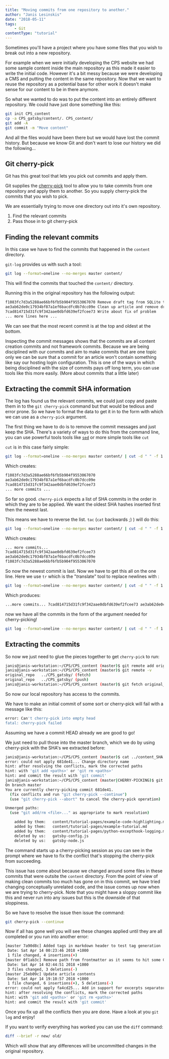 ```yaml
---
title: "Moving commits from one repository to another."
author: "Janis Lesinskis"
date: "2018-05-11"
tags:
    - Git
contentType: "tutorial"
---
```


Sometimes you'll have a project where you have some files that you wish to break out into a new repository.

For example when we were initially developing the CPS website we had some sample content inside the main repository as this made it easier to write the initial code. However it's a bit messy because we were developing a CMS and putting the content in the same repository.
Now that we want to reuse the repository as a potential base for other work it doesn't make sense for our content to be in there anymore.

So what we wanted to do was to put the content into an entirely different repository. We could have just done something like this:

```sh
git init CPS_content
cp -a CPS_gatsby/content/. CPS_content/
git add -A
git commit -m "Move content"
```

And all the files would have been there but we would have lost the commit history. But because we know Git and don't want to lose our history we did the following...

## Git cherry-pick

Git has this great tool that lets you pick out commits and apply them.

Git supplies the [cherry-pick](http://git-scm.com/docs/git-cherry-pick) tool to allow you to take commits from one repository and apply them to another. So you supply cherry-pick the commits that you wish to pick.

We are essentially trying to move one directory out into it's own repository.

1. Find the relevant commits
2. Pass those in to git cherry-pick

## Finding the relevant commits

In this case we have to find the commits that happened in the `content` directory.

`git-log` provides us with such a tool:

```sh
git log --format=oneline --no-merges master content/
```

This will find the commits that touched the `content/` directory.

Running this in the original repository has the following output:

```sh
f1083fc7d3a5288ae66bf6fb5b904f9553067070 Remove draft tag from SQLite tutorial
ae3ab62de0c17934bf87a1ef6bacdfc0b7dcc09e Clean up article and remove draft tag
7cad814715d31fc9f342aae0dbfd639ef2fcee73 Write about fix of problem
... more lines here ...
```

We can see that the most recent commit is at the top and oldest at the bottom.

Inspecting the commit messages shows that the commits are all content creation commits and not framework commits. Because we are being disciplined with our commits and aim to make commits that are one topic only we can be sure that a commit for an article won't contain something like say our hosting login configuration. This is one of the ways in which being disciplined with the size of commits pays off long term, you can use tools like this more easily. (More about commits that a little later)

## Extracting the commit SHA information

The log has found us the relevant commits, we could just copy and paste them in to the `git cherry-pick` command but that would be tedious and error prone. So we have to format the data to get it in to the form with which we can use as a `cherry-pick` argument.

The first thing we have to do is to remove the commit messages and just keep the SHA.  There's a variety of ways to do this from the command line, you can use powerful tools tools like [`sed`](https://www.gnu.org/software/sed/) or more simple tools like `cut`

`cut` is in this case fairly simple:

```sh
git log --format=oneline --no-merges master content/ | cut -d " " -f 1
```

Which creates:

```sh
f1083fc7d3a5288ae66bf6fb5b904f9553067070
ae3ab62de0c17934bf87a1ef6bacdfc0b7dcc09e
7cad814715d31fc9f342aae0dbfd639ef2fcee73
... more commits ...
```

So far so good. `cherry-pick` expects a list of SHA commits in the order in which they are to be applied. We want the oldest SHA hashes inserted first then the newest last.

This means we have to reverse the list. `tac` (`cat` backwards ;) ) will do this:

```sh
git log --format=oneline --no-merges master content/ | cut -d " " -f 1 | tac
```

Which creates:

```sh
... more commits...
7cad814715d31fc9f342aae0dbfd639ef2fcee73
ae3ab62de0c17934bf87a1ef6bacdfc0b7dcc09e
f1083fc7d3a5288ae66bf6fb5b904f9553067070
```

So now the newest commit is last. Now we have to get this all on the one line.
Here we use `tr` which is the "*tr*anslate" tool to replace newlines with :

```sh
git log --format=oneline --no-merges master content/ | cut -d " " -f 1 | tac | tr '\n' ' '
```

Which produces:

```sh
...more commits... 7cad814715d31fc9f342aae0dbfd639ef2fcee73 ae3ab62de0c17934bf87a1ef6bacdfc0b7dcc09e f1083fc7d3a5288ae66bf6fb5b904f9553067070
```

now we have all the commits in the form of the argument needed for cherry-picking!

```sh
git log --format=oneline --no-merges master content/ | cut -d " " -f 1 | tac | tr '\n' ' ' > content_SHA.txt
```

## Extracting the commits

So now we just need to glue the pieces together to get `cherry-pick` to run:

```sh
janis@janis-workstation:~/CPS/CPS_content (master)$ git remote add original_repo ../CPS_gatsby/
janis@janis-workstation:~/CPS/CPS_content (master)$ git remote -v 
original_repo   ../CPS_gatsby/ (fetch)
original_repo   ../CPS_gatsby/ (push)
janis@janis-workstation:~/CPS/CPS_content (master)$ git fetch original_repo 
```

So now our local repository has access to the commits.

We have to make an initial commit of some sort or cherry-pick will fail with a message like this:

```sh
error: Can't cherry-pick into empty head
fatal: cherry-pick failed
```

Assuming we have a commit HEAD already we are good to go!

We just need to pull those into the master branch, which we do by using cherry-pick with the SHA's we extracted before:

```sh
janis@janis-workstation:~/CPS/CPS_content (master)$ cat ../content_SHA.txt | xargs -n1 git cherry-pick
error: could not apply 681de41... Change directory name
hint: after resolving the conflicts, mark the corrected paths
hint: with 'git add <paths>' or 'git rm <paths>'
hint: and commit the result with 'git commit'
janis@janis-workstation:~/CPS/CPS_content (master|CHERRY-PICKING)$ git status
On branch master
You are currently cherry-picking commit 681de41.
  (fix conflicts and run "git cherry-pick --continue")
  (use "git cherry-pick --abort" to cancel the cherry-pick operation)

Unmerged paths:
  (use "git add/rm <file>..." as appropriate to mark resolution)

	added by them:   content/tutorial-pages/example-code-highlighting.md
	added by them:   content/tutorial-pages/example-tutorial.md
	added by them:   content/tutorial-pages/python-excepthook-logging.md
	deleted by us:   gatsby-config.js
	deleted by us:   gatsby-node.js
```

The command starts up a cherry-picking session as you can see in the prompt where we have to fix the conflict that's stopping the cherry-pick from succeeding.

This issue has come about because we changed around some files in these commits that were outsite the `content` directory. From the point of view of making clean commits too much has gone on in this commit, we have tried changing conceptually unrelated code, and the issue comes up now when we are trying to cherry-pick. Note that you might have a sloppy commit like this and never run into any issues but this is the downside of that sloppiness.

So we have to resolve the issue then issue the command:

```sh
git cherry-pick --continue
```

Now if all has gone well you will see these changes applied until they are all completed or you run into another error:

```sh
[master 7a90d8c] Added tags in markdown header to test tag generation
 Date: Sat Apr 14 00:23:46 2018 +1000
 1 file changed, 4 insertions(+)
[master 0f1ab3c] Remove path from frontmatter as it seems to hit some GatsbyJS bug
 Date: Sat Apr 14 02:44:51 2018 +1000
 3 files changed, 3 deletions(-)
[master 25eb09c] Update article contents
 Date: Sat Apr 14 19:10:57 2018 +1000
 1 file changed, 6 insertions(+), 5 deletions(-)
error: could not apply fa4cd25... Add in support for excerpts separator
hint: after resolving the conflicts, mark the corrected paths
hint: with 'git add <paths>' or 'git rm <paths>'
hint: and commit the result with 'git commit'
```

Once you fix up all the conflicts then you are done. Have a look at you `git log` and enjoy!

If you want to verify everything has worked you can use the `diff` command:

```sh
diff --brief -r new/ old/
```

Which will show that any differences will be uncommitted changes in the original repository.
